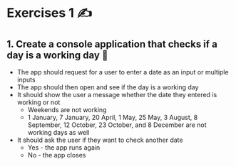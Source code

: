 # Exercises 1 ✍

## 1. Create a console application that checks if a day is a working day 🔹

* The app should request for a user to enter a date as an input or multiple inputs
* The app should then open and see if the day is a working day
* It should show the user a message whether the date they entered is working or not
  * Weekends are not working
  * 1 January, 7 January, 20 April, 1 May, 25 May, 3 August, 8 September, 12 October, 23 October, and 8 December are not working days as well
* It should ask the user if they want to check another date
  * Yes - the app runs again
  * No - the app closes
